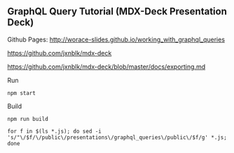 ## GraphQL Query Tutorial (MDX-Deck Presentation Deck)

Github Pages: http://worace-slides.github.io/working_with_graphql_queries

https://github.com/jxnblk/mdx-deck

https://github.com/jxnblk/mdx-deck/blob/master/docs/exporting.md

Run

```
npm start
```

Build

```
npm run build
```


```
for f in $(ls *.js); do sed -i 's/"\/$f/\/public\/presentations\/graphql_queries\/public\/$f/g' *.js; done
```
